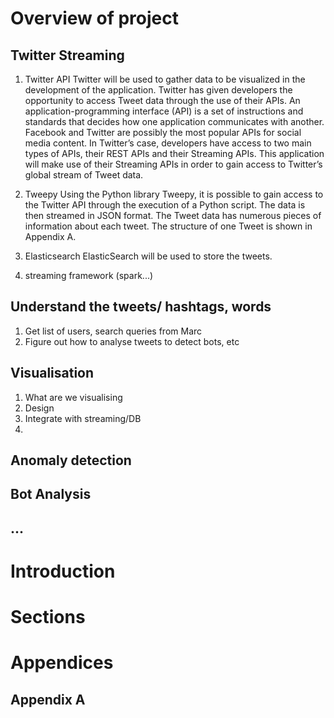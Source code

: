 # Overview of project

## Twitter Streaming

1. Twitter API
Twitter will be used to gather data to be visualized in the development of the application.  Twitter has given developers the opportunity to access Tweet data through the use of their APIs. An application-programming interface (API) is a set of instructions and standards that decides how one application communicates with another. Facebook and Twitter are possibly the most popular APIs for social media content. In Twitter’s case, developers have access to two main types of APIs, their REST APIs and their Streaming APIs. This application will make use of their Streaming APIs in order to gain access to Twitter’s global stream of Tweet data.

2. Tweepy
Using the Python library Tweepy, it is possible to gain access to the Twitter API through the execution of a Python script. The data is then streamed in JSON format. The Tweet data has numerous pieces of information about each tweet. The structure of one Tweet is shown in Appendix A.

3. Elasticsearch
ElasticSearch will be used to store the tweets.

4. streaming framework (spark...)


## Understand the tweets/ hashtags, words

1. Get list of users, search queries from Marc
2. Figure out how to analyse tweets to detect bots, etc

## Visualisation 

1. What are we visualising
2. Design
3. Integrate with streaming/DB
4. 

## Anomaly detection 



## Bot Analysis

## ...

# Introduction


# Sections
# Appendices
## Appendix A

